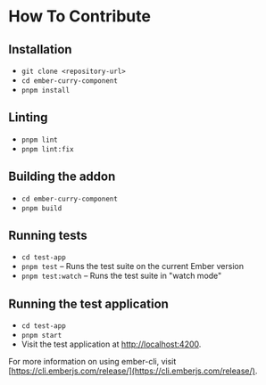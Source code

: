 # How To Contribute

## Installation

- `git clone <repository-url>`
- `cd ember-curry-component`
- `pnpm install`

## Linting

- `pnpm lint`
- `pnpm lint:fix`

## Building the addon

- `cd ember-curry-component`
- `pnpm build`

## Running tests

- `cd test-app`
- `pnpm test` – Runs the test suite on the current Ember version
- `pnpm test:watch` – Runs the test suite in "watch mode"

## Running the test application

- `cd test-app`
- `pnpm start`
- Visit the test application at [http://localhost:4200](http://localhost:4200).

For more information on using ember-cli, visit [https://cli.emberjs.com/release/](https://cli.emberjs.com/release/).
